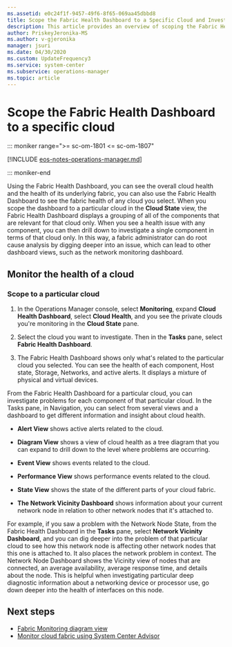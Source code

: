 ```yaml
---
ms.assetid: e0c24f1f-9457-49f6-8f65-069aa45dbbd8
title: Scope the Fabric Health Dashboard to a Specific Cloud and Investigating Details in System Center Operations Manager
description: This article provides an overview of scoping the Fabric Health Dashboard to a Specific Cloud and Investigating Details
author: PriskeyJeronika-MS
ms.author: v-gjeronika
manager: jsuri
ms.date: 04/30/2020
ms.custom: UpdateFrequency3
ms.service: system-center
ms.subservice: operations-manager
ms.topic: article
---
```


# Scope the Fabric Health Dashboard to a specific cloud

::: moniker range=">= sc-om-1801 <= sc-om-1807"

[!INCLUDE [eos-notes-operations-manager.md](../includes/eos-notes-operations-manager.md)]

::: moniker-end

Using the Fabric Health Dashboard, you can see the overall cloud health and the health of its underlying fabric, you can also use the Fabric Health Dashboard to see the fabric health of any cloud you select. When you scope the dashboard to a particular cloud in the **Cloud State** view, the Fabric Health Dashboard displays a grouping of all of the components that are relevant for that cloud only. When you see a health issue with any component, you can then drill down to investigate a single component in terms of that cloud only. In this way, a fabric administrator can do root cause analysis by digging deeper into an issue, which can lead to other dashboard views, such as the network monitoring dashboard.

## Monitor the health of a cloud

### Scope to a particular cloud

1. In the Operations Manager console, select **Monitoring**, expand **Cloud Health Dashboard**, select **Cloud Health**, and you see the private clouds you're monitoring in the **Cloud State** pane.

2. Select the cloud you want to investigate. Then in the **Tasks** pane, select **Fabric Health Dashboard**.

3. The Fabric Health Dashboard shows only what's related to the particular cloud you selected. You can see the health of each component, Host state, Storage, Networks, and active alerts. It displays a mixture of physical and virtual devices.

From the Fabric Health Dashboard for a particular cloud, you can investigate problems for each component of that particular cloud. In the Tasks pane, in Navigation, you can select from several views and a dashboard to get different information and insight about cloud health.

- **Alert View** shows active alerts related to the cloud.

- **Diagram View** shows a view of cloud health as a tree diagram that you can expand to drill down to the level where problems are occurring.

- **Event View** shows events related to the cloud.

- **Performance View** shows performance events related to the cloud.

- **State View** shows the state of the different parts of your cloud fabric.

- **The Network Vicinity Dashboard** shows information about your current network node in relation to other network nodes that it's attached to.

For example, if you saw a problem with the Network Node State, from the Fabric Health Dashboard in the **Tasks** pane, select **Network Vicinity Dashboard**, and you can dig deeper into the problem of that particular cloud to see how this network node is affecting other network nodes that this one is attached to. It also places the network problem in context. The Network Node Dashboard shows the Vicinity view of nodes that are connected, an average availability, average response time, and details about the node. This is helpful when investigating particular deep diagnostic information about a networking device or processor use, go down deeper into the health of interfaces on this node.

## Next steps

- [Fabric Monitoring diagram view](fabric-monitoring-diagram-view.md)
- [Monitor cloud fabric using System Center Advisor](use-system-center-advisor.md)
